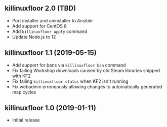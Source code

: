 ## killinuxfloor 2.0 (TBD)

* Port installer and uninstaller to Ansible
* Add support for CentOS 8
* Add `killinuxfloor apply` command
* Update Node.js to 12

## killinuxfloor 1.1 (2019-05-15)

* Add support for bans via `killinuxfloor ban` command
* Fix failing Workshop downloads caused by old Steam libraries shipped with KF2
* Fix failing `killinuxfloor status` when KF2 isn't running
* Fix webadmin erroneously allowing changes to automatically generated map cycles

## killinuxfloor 1.0 (2019-01-11)

* Initial release
